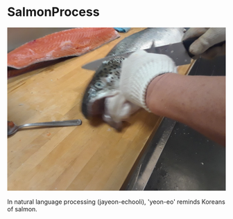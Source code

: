 # SalmonProcess

![salmon](./images/salmon.jpg)

In natural language processing (jayeon-echooli), 'yeon-eo' reminds Koreans of salmon.
